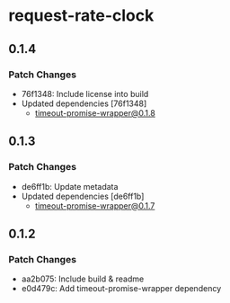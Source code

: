 # request-rate-clock

## 0.1.4

### Patch Changes

- 76f1348: Include license into build
- Updated dependencies [76f1348]
  - timeout-promise-wrapper@0.1.8

## 0.1.3

### Patch Changes

- de6ff1b: Update metadata
- Updated dependencies [de6ff1b]
  - timeout-promise-wrapper@0.1.7

## 0.1.2

### Patch Changes

- aa2b075: Include build & readme
- e0d479c: Add timeout-promise-wrapper dependency
